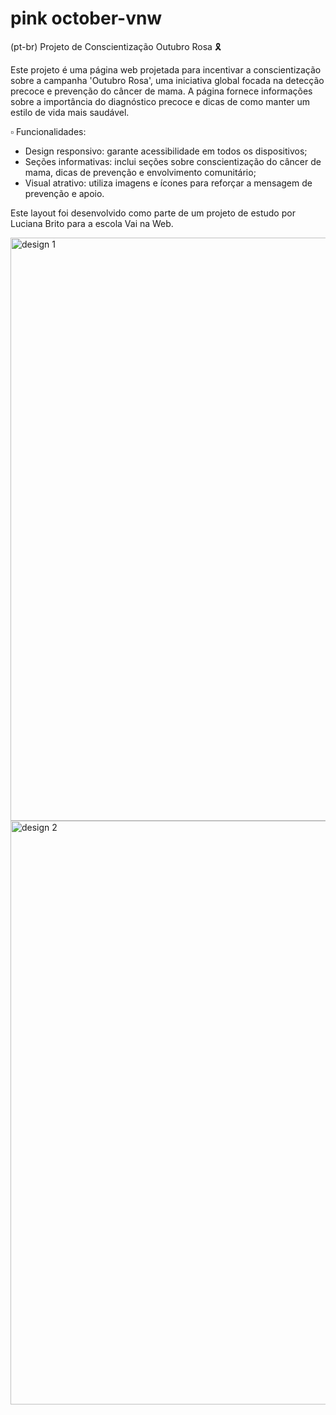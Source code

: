 # pink october-vnw

(pt-br)
Projeto de Conscientização Outubro Rosa 🎗️

Este projeto é uma página web projetada para incentivar a conscientização sobre a campanha 'Outubro Rosa', uma iniciativa global focada na detecção precoce e prevenção do câncer de mama. A página fornece informações sobre a importância do diagnóstico precoce e dicas de como manter um estilo de vida mais saudável.


▫️ Funcionalidades:
- Design responsivo: garante acessibilidade em todos os dispositivos;
- Seções informativas: inclui seções sobre conscientização do câncer de mama, dicas de prevenção e envolvimento comunitário;
- Visual atrativo: utiliza imagens e ícones para reforçar a mensagem de prevenção e apoio.

Este layout foi desenvolvido como parte de um projeto de estudo por Luciana Brito para a escola Vai na Web.

<img width="933" alt="design 1" src="https://github.com/user-attachments/assets/da8bfc99-bb5d-4ec9-9ab9-70670d4692e3">
<img width="934" alt="design 2" src="https://github.com/user-attachments/assets/7e09e5d0-2271-4265-8a4a-d38699d64f1f">
